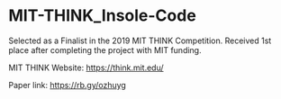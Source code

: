 # MIT-THINK_Insole-Code
Selected as a Finalist in the 2019 MIT THINK Competition. Received 1st place after completing the project with MIT funding. 

MIT THINK Website: https://think.mit.edu/


Paper link: https://rb.gy/ozhuyg 
